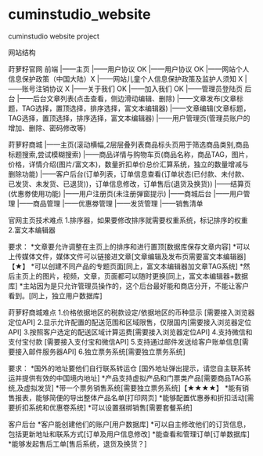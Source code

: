 # cuminstudio_website

cuminstudio website project

网站结构

莳萝籽官网
    前端
    |——主页
    |——用户协议 OK
        |——用户协议 OK
        |——网站个人信息保护政策（中国大陆）X
        |——网站儿童个人信息保护政策及监护人须知 X
        |——账号注销协议 X
    |——关于我们 OK
    |——加入我们 OK
    |——管理员登陆页 
    后台
    |——后台文章列表(点击查看，侧边滑动编辑、删除)
    |——文章发布(文章标题，TAG选择，置顶选择，排序选择，富文本编辑器)
    |——文章编辑(文章标题，TAG选择，置顶选择，排序选择，富文本编辑器)
    |——用户管理页(管理员账户的增加、删除、密码修改等)

莳萝籽商城
    |——主页(滚动横幅,2层层叠列表商品标头页用于筛选商品类别,商品标题搜索,尝试模糊搜索)
    |——商品详情与购物车页(商品名称，商品TAG，图片，价格，详情介绍(图片/富文本)，数量折扣单价总价汇算系统，独立的数量增减与删除功能)
    |——客户后台(订单列表，订单信息查看(订单状态(已付款、未付款、已发货、未发货、已退货))，订单信息修改，订单售后(退货及换货))
    |——结算页(优惠劵使用功能)
    |——用户注册页(未注册弹窗提示)
    |——商城后台
        |——用户管理
        |——商品管理
        |——优惠劵管理
        |——发货管理
        |——销售清单



官网主页技术难点
1.排序器，如果要修改排序就需要权重系统，标记排序的权重
2.富文本编辑器

要求：
*文章要允许调整在主页上的排序和进行置顶[数据库保存文章内容]
*可以上传媒体文件，媒体文件可以链接进文章[文章编辑及发布页需要富文本编辑器]【★】
*可以创建不同产品的专题页面[同上，富文本编辑器加文章TAG系统]
*然后主页上的图片，视频，文章，页面都可以随时更换[同上，富文本编辑器+数据库]
*主站因为是只允许管理员操作的，这个后台最好能和商店分开，不能让客户看到。[同上，独立用户数据库]

莳萝籽商城难点
1.价格依据地区的税款设定/依据地区的币种显示 [需要接入浏览器定位API]
2.显示允许配置的配送范围和区域限售，仅限国内[需要接入浏览器定位API]
3.按照客户选定的配送区域计算运费[需要接入浏览器定位API]
4.支持微信和支付宝付款 [需要接入支付宝和微信API]
5.支持通过邮件发送给客户账单信息[需要接入邮件服务器API]
6.独立票务系统[需要独立票务系统]

要求：
*国外的地址要他们自行联系转运仓 [国外地址弹出提示，请您自主联系转运并提供有效的中国境内地址]
*产品支持虚拟产品和门票类产品[需要商品TAG系统,及虚拟发货]
*带一个票务销售系统[需要独立票务系统]【★★★★】
*能有销售报表，能够简便的导出整体产品名单[打印网页]
*能够配置优惠券和折扣活动[需要折扣系统和优惠卷系统]
*可以设置捆绑销售[需要套餐系统]

客户后台
*客户能创建他们的账户[用户数据库]
*可以自主修改他们的订货信息，包括更新地址和联系方式[订单及用户信息修改]
*能查看和管理订单[订单数据库]
*能够发起售后工单[售后系统，退货及换货？]

